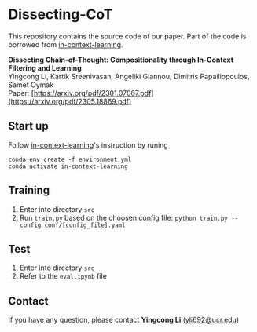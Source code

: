 # Dissecting-CoT
This repository contains the source code of our paper. Part of the code is borrowed from [in-context-learning](https://github.com/dtsip/in-context-learning).

**Dissecting Chain-of-Thought: Compositionality through In-Context Filtering and Learning**<br />
Yingcong Li, Kartik Sreenivasan, Angeliki Giannou, Dimitris Papailiopoulos, Samet Oymak<br />
Paper: [https://arxiv.org/pdf/2301.07067.pdf](https://arxiv.org/pdf/2305.18869.pdf)


## Start up
Follow [in-context-learning](https://github.com/dtsip/in-context-learning)'s instruction by runing
```
conda env create -f environment.yml
conda activate in-context-learning
```

## Training
1. Enter into directory ```src```
2. Run ```train.py``` based on the choosen config file: ```python train.py --config conf/[config_file].yaml```

## Test
1. Enter into directory ```src```
2. Refer to the ```eval.ipynb``` file
 
## Contact
If you have any question, please contact **Yingcong Li** (<yli692@ucr.edu>)


